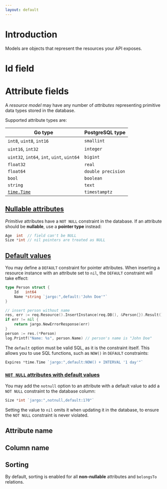 ```yaml
---
layout: default
---
```


# Introduction
Models are objects that represent the resources your API exposes.

# Id field

# Attribute fields
A *resource model* may have any number of *attributes* representing primitive data types stored in the database.

Supported attribute types are:

| Go type                                    | PostgreSQL type    |
|--------------------------------------------|--------------------|
| `int8`, `uint8`, `int16`                   | `smallint`         |
| `uint16`, `int32`                          | `integer`          |
| `uint32`, `int64`, `int`, `uint`, `uint64` | `bigint`           |
| `float32`                                  | `real`             |
| `float64`                                  | `double precision` |
| `bool`                                     | `boolean`          |
| `string`                                   | `text`             |
| [`time.Time`][time.Time]                   | `timestamptz`      |

## [Nullable attributes](#nullable-attributes)
*Primitive* attributes have a `NOT NULL` constraint in the database.
If an attribute should be **nullable**, use a **pointer type** instead:

```go
Age  int  // field can't be NULL
Size *int // nil pointers are treated as NULL
```

## [Default values](#default-values)
You may define a `DEFAULT` constraint for pointer attributes.
When inserting a resource instance with an attribute set to `nil`,
the `DEFAULT` constraint will take effect:

```go
type Person struct {
    Id   int64
    Name *string `jargo:",default:'John Doe'"`
}

// insert person without name
res, err := req.Resource().InsertInstance(req.DB(), &Person{}).Result()
if err != nil {
    return jargo.NewErrorResponse(err)
}
person := res.(*Person)
log.Printf("Name: %s", person.Name) // person's name is "John Doe"
```

The `default` option must be valid SQL, as it is the constraint itself.
This allows you to use SQL functions, such as `NOW()` in `DEFAULT` constraints:

```go
Expires *time.Time `jargo:",default:NOW() + INTERVAL '1 day'"`
```

### [`NOT NULL` attributes with default values](#not-null-attributes-with-default-values)

You may add the `notnull` option to an attribute with a default value 
to add a `NOT NULL` constraint to the database column:
```go
Size *int `jargo:",notnull,default:170"`
```

Setting the value to `nil` omits it when updating it in the database,
to ensure the `NOT NULL` constraint is never violated.

## Attribute name

## Column name

## Sorting
By default, sorting is enabled for all **non-nullable** attributes and `belongsTo` relations.

[time.Time]: https://golang.org/pkg/time/#Time